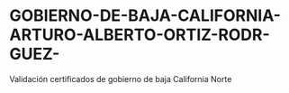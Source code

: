 # GOBIERNO-DE-BAJA-CALIFORNIA-ARTURO-ALBERTO-ORTIZ-RODR-GUEZ-
Validación certificados de gobierno de baja California Norte 
